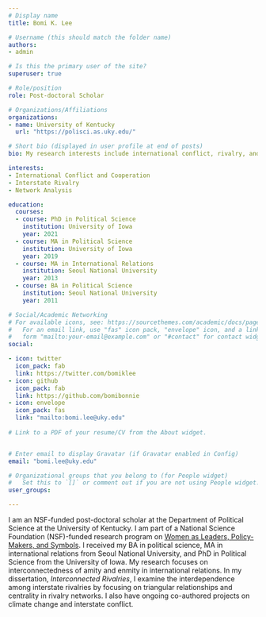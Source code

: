 ```yaml
---
# Display name
title: Bomi K. Lee

# Username (this should match the folder name)
authors:
- admin

# Is this the primary user of the site?
superuser: true

# Role/position
role: Post-doctoral Scholar

# Organizations/Affiliations
organizations:
- name: University of Kentucky
  url: "https://polisci.as.uky.edu/"

# Short bio (displayed in user profile at end of posts)
bio: My research interests include international conflict, rivalry, and political methodology.

interests:
- International Conflict and Cooperation
- Interstate Rivalry
- Network Analysis

education:
  courses:
  - course: PhD in Political Science
    institution: University of Iowa
    year: 2021
  - course: MA in Political Science
    institution: University of Iowa
    year: 2019
  - course: MA in International Relations
    institution: Seoul National University
    year: 2013
  - course: BA in Political Science
    institution: Seoul National University
    year: 2011

# Social/Academic Networking
# For available icons, see: https://sourcethemes.com/academic/docs/page-builder/#icons
#   For an email link, use "fas" icon pack, "envelope" icon, and a link in the
#   form "mailto:your-email@example.com" or "#contact" for contact widget.
social:

- icon: twitter
  icon_pack: fab
  link: https://twitter.com/bomiklee
- icon: github
  icon_pack: fab
  link: https://github.com/bomibonnie
- icon: envelope
  icon_pack: fas
  link: "mailto:bomi.lee@uky.edu"
  
# Link to a PDF of your resume/CV from the About widget.


# Enter email to display Gravatar (if Gravatar enabled in Config)
email: "bomi.lee@uky.edu"

# Organizational groups that you belong to (for People widget)
#   Set this to `[]` or comment out if you are not using People widget.
user_groups:

---
```


I am an NSF-funded post-doctoral scholar at the Department of Political Science at the University of Kentucky. I am part of a National Science Foundation (NSF)-funded research program on [Women as Leaders, Policy-Makers, and Symbols](https://tiffanydbarnes.weebly.com/research.html). I received my BA in political science, MA in international relations from Seoul National University, and PhD in Political Science from the University of Iowa. My research focuses on interconnectedness of amity and enmity in international relations. In my dissertation, *Interconnected Rivalries*, I examine the interdependence among interstate rivalries by focusing on triangular relationships and centrality in rivalry networks. I also have ongoing co-authored projects on climate change and interstate conflict. 
